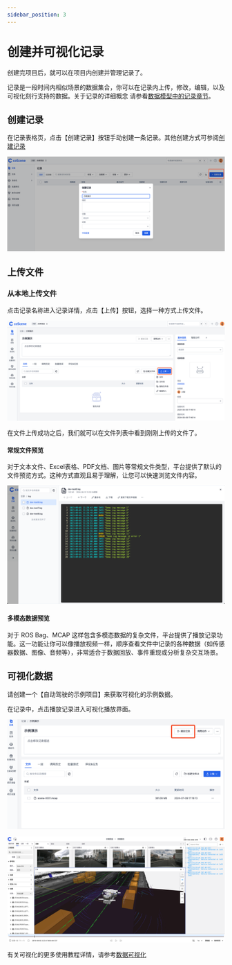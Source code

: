 ```yaml
---
sidebar_position: 3
---
```


# 创建并可视化记录

创建完项目后，就可以在项目内创建并管理记录了。

记录是一段时间内相似场景的数据集合，你可以在记录内上传，修改，编辑，以及可视化刻行支持的数据。关于记录的详细概念 请参看[数据模型中的记录章节](../3-concepts/1-data-models.md#记录-record)。

## 创建记录

在记录表格页，点击【创建记录】按钮手动创建一条记录。其他创建方式可参阅[创建记录](../4-recipes/4-record/1-create-record.md)

![create-record-modal](./img/2-3-create-record-modal.png)

## 上传文件

### 从本地上传文件

点击记录名称进入记录详情，点击【上传】按钮，选择一种方式上传文件。

![select-upload-means](./img/2-3-select-upload-means.png)

在文件上传成功之后，我们就可以在文件列表中看到刚刚上传的文件了。

#### 常规文件预览

对于文本文件、Excel表格、PDF文档、图片等常规文件类型，平台提供了默认的文件预览方式。这种方式直观且易于理解，让您可以快速浏览文件内容。

![preview-common-files](./img/2-3-preview-common-files.png)

#### 多模态数据预览

对于 ROS Bag、MCAP 这样包含多模态数据的复杂文件，平台提供了播放记录功能。这一功能让你可以像播放视频一样，顺序查看文件中记录的各种数据（如传感器数据、图像、音频等），非常适合于数据回放、事件重现或分析复杂交互场景。

## 可视化数据

请创建一个【自动驾驶的示例项目】来获取可视化的示例数据。

在记录中，点击播放记录进入可视化播放界面。

![select-play-record](./img/2-3-select-play-record.png)

![view-3d](./img/2-3-view-3d.png)

有关可视化的更多使用教程详情，请参考[数据可视化](../4-recipes/6-viz/1-about-viz.md)
